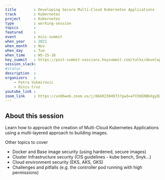```yaml
---
title        : Developing Secure Multi-Cloud Kubernetes Applications
track        : Kubernetes
project      : Kubernetes
type         : working-session
topics       :
featured     :
event        : mini-summit
when_year    : 2021
when_month   : Nov
when_day     : Tue
when_time    : WS-15-16
hey_summit   : https://post-summit-sessions.heysummit.com/talks/developing-secure-multi-cloud-kubernetes-applications/
session_slack:
#status      : 
description  :
organizers   :
    - Petra Vukmirovic
    - Dinis Cruz    
youtube_link : 
zoom_link    : https://us06web.zoom.us/j/88492304973?pwd=aTV3bERBbXgyQXVSY0gvZFA5UTlLUT09
---
```


## About this session

Learn how to approach the creation of Multi-Cloud Kubernetes Applications using 
a multi-layered approach to building images.

Other topics to cover 

- Docker and Base image security (using hardened, secure images)
- Cluster Infrastructure security (CIS guidelines - kube bench, Snyk...)
- Cloud environment security (EKS, AKS, GKS)
- Challenges and pitfalls (e.g. the controller pod running with high permissions)
